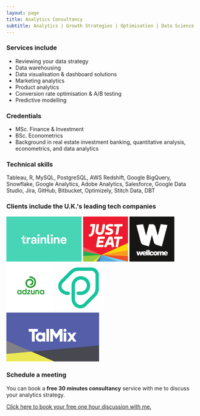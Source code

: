 ```yaml
---
layout: page
title: Analytics Consultancy
subtitle: Analytics | Growth Strategies | Optimisation | Data Science  
---
```


### Services include
  - Reviewing your data strategy
  - Data warehousing 
  - Data visualisation & dashboard solutions
  - Marketing analytics
  - Product analytics
  - Conversion rate optimisation & A/B testing
  - Predictive modelling

### Credentials
  - MSc. Finance & Investment
  - BSc. Econometrics
  - Background in real estate investment banking, quantitative analysis, econometrics, and data analytics
  
### Technical skills  
  Tableau, R, MySQL, PostgreSQL, AWS Redshift, Google BigQuery, Snowflake, Google Analytics, Adobe Analytics, Salesforce, Google Data Studio, Jira, GitHub, Bitbucket, Optimizely, Stitch Data, DBT 
  
### Clients include the U.K.'s leading tech companies
[![Trainline logo](/img/trainline-logo.jpg)](https://www.thetrainline.com)
[![Just-Eat logo](/img/just-eat-logo.png)](https://www.just-eat.com)
[![Wellcome Trust logo](/img/wellcome-trust.png)](https://wellcome.ac.uk) 
[![Adzuna logo](/img/adzuna-logo.png)](https://www.adzuna.co.uk)
[![Plentific logo](/img/plentific-logo.png)](https://plentific.com)
[![Talmix logo](/img/talmix-logo.png)](https://www.talmix.com)

### Schedule a meeting
You can book a **free 30 minutes consultancy** service with me to discuss your analytics strategy.

<!-- Calendly link widget begin -->
<link href="https://assets.calendly.com/assets/external/widget.css" rel="stylesheet">
<script src="https://assets.calendly.com/assets/external/widget.js" type="text/javascript"></script>
<a href="" onclick="Calendly.showPopupWidget('https://calendly.com/gorkemmeral/meeting');return false;">Click here to book your free one hour discussion with me.</a>
<!-- Calendly link widget end -->

<!-- Calendly badge widget begin -->
<link href="https://assets.calendly.com/assets/external/widget.css" rel="stylesheet">
<script src="https://assets.calendly.com/assets/external/widget.js" type="text/javascript"></script>
<script type="text/javascript">Calendly.initBadgeWidget({url: 'https://calendly.com/gorkemmeral/meeting', text: 'Schedule a meeting', color: '#4d5055', branding: false});</script>
<!-- Calendly badge widget end -->
